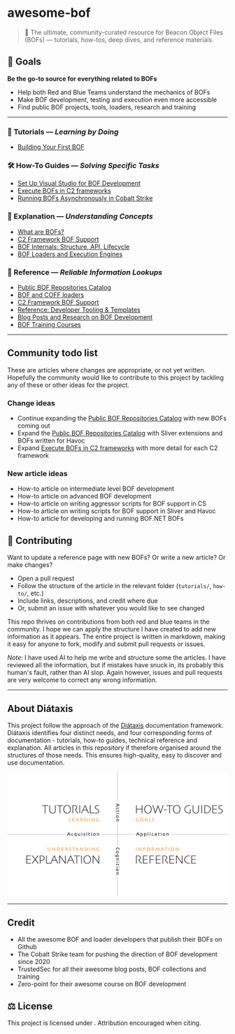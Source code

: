 # awesome-bof
> 🧠 The ultimate, community-curated resource for Beacon Object Files (BOFs) — tutorials, how-tos, deep dives, and reference materials.

## 🎯 Goals
**Be the go-to source for everything related to BOFs**
- Help both Red and Blue Teams understand the mechanics of BOFs
- Make BOF development, testing and execution even more accessible
- Find public BOF projects, tools, loaders, research and training

---

### 🧪 Tutorials — *Learning by Doing*
- [Building Your First BOF](./tutorials/tutorial-building-your-first-bof.md)

### 🛠️ How-To Guides — *Solving Specific Tasks*
- [Set Up Visual Studio for BOF Development](./how-to/setup-visual-studio-bof.md)
- [Execute BOFs in C2 frameworks](./how-to/how-to-execute-bofs-in-c2.md) 
- [Running BOFs Asynchronously in Cobalt Strike](./how-to/how-to-async-execute.md)

### 📖 Explanation — *Understanding Concepts*
- [What are BOFs?](./explanation/explanation-what-are-bofs.md)
- [C2 Framework BOF Support](./reference/c2-framework-bof-support.md)
- [BOF Internals: Structure, API, Lifecycle](./explanation/bof-internals-explained.md)
- [BOF Loaders and Execution Engines](./explanation/bof_loader_explainer.md)

### 🧾 Reference — *Reliable Information Lookups*
- [Public BOF Repositories Catalog](./reference/bofs-catalog.md)
- [BOF and COFF loaders](./reference/loaders-catalog.md)
- [C2 Framework BOF Support](./reference/c2-framework-bof-support.md)
- [Reference: Developer Tooling & Templates](./reference/reference-bof-dev.md)
- [Blog Posts and Research on BOF Development](./reference/bof-blogs-and-research.md)
- [BOF Training Courses](./reference/bof-training-courses.md)

---

## Community todo list
These are articles where changes are appropriate, or not yet written. Hopefully the community would like to contribute to this project by tackling any of these or other ideas for the project.

### Change ideas
- Continue expanding the [Public BOF Repositories Catalog](./reference/bofs-catalog.md) with new BOFs coming out
- Expand the [Public BOF Repositories Catalog](./reference/bofs-catalog.md) with Sliver extensions and BOFs written for Havoc
- Expand [Execute BOFs in C2 frameworks](./how-to/how-to-execute-bofs-in-c2.md) with more detail for each C2 framework

### New article ideas
- How-to article on intermediate level BOF development
- How-to article on advanced BOF development
- How-to article on writing aggressor scripts for BOF support in CS
- How-to article on writing scripts for BOF support in Sliver and Havoc
- How-to article for developing and running BOF.NET BOFs 

## 🤝 Contributing
Want to update a reference page with new BOFs? Or write a new article? Or make changes?
- Open a pull request
- Follow the structure of the article in the relevant folder (`tutorials/`, `how-to/`, etc.)
- Include links, descriptions, and credit where due
- Or, submit an issue with whatever you would like to see changed

This repo thrives on contributions from both red and blue teams in the community. I hope we can apply the structure I have created to add new information as it appears. The entire project is written in markdown, making it easy for anyone to fork, modify and submit pull requests or issues.

*Note*: I have used AI to help me write and structure some the articles. I have reviewed all the information, but if mistakes have snuck in, its probably this human's fault, rather than AI slop. Again however, issues and pull requests are very welcome to correct any wrong information. 

---

## About Diátaxis
This project follow the approach of the [Diátaxis](https://diataxis.fr/) documentation framework. Diátaxis identifies four distinct needs, and four corresponding forms of documentation - tutorials, how-to guides, technical reference and explanation. All articles in this repository if therefore organised around the structures of those needs. This ensures high-quality, easy to discover and use documentation.

![Diátaxis framework](./resources/diataxis.png)

---

## Credit
- All the awesome BOF and loader developers that publish their BOFs on Github
- The Cobalt Strike team for pushing the direction of BOF development since 2020 
- TrustedSec for all their awesome blog posts, BOF collections and training
- Zero-point for their awesome course on BOF development

## ⚖️ License
This project is licensed under [](./LICENSE). Attribution encouraged when citing.
